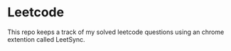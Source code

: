 # Leetcode
This repo keeps a track of my solved leetcode questions using an chrome extention called LeetSync.
